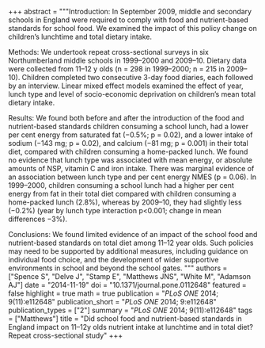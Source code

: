 +++
abstract = """Introduction: In September 2009, middle and secondary schools in England were required to comply with food and nutrient-based standards for school food. We examined the impact of this policy change on children’s lunchtime and total dietary intake.

Methods: We undertook repeat cross-sectional surveys in six Northumberland middle schools in 1999–2000 and 2009–10. Dietary data were collected from 11–12 y olds (n = 298 in 1999–2000; n = 215 in 2009–10). Children completed two consecutive 3-day food diaries, each followed by an interview. Linear mixed effect models examined the effect of year, lunch type and level of socio-economic deprivation on children’s mean total dietary intake.

Results: We found both before and after the introduction of the food and nutrient-based standards children consuming a school lunch, had a lower per cent energy from saturated fat (−0.5%; p = 0.02), and a lower intake of sodium (−143 mg; p = 0.02), and calcium (−81 mg; p = 0.001) in their total diet, compared with children consuming a home-packed lunch. We found no evidence that lunch type was associated with mean energy, or absolute amounts of NSP, vitamin C and iron intake. There was marginal evidence of an association between lunch type and per cent energy NMES (p = 0.06). In 1999–2000, children consuming a school lunch had a higher per cent energy from fat in their total diet compared with children consuming a home-packed lunch (2.8%), whereas by 2009–10, they had slightly less (−0.2%) (year by lunch type interaction p<0.001; change in mean differences −3%).

Conclusions: We found limited evidence of an impact of the school food and nutrient-based standards on total diet among 11–12 year olds. Such policies may need to be supported by additional measures, including guidance on individual food choice, and the development of wider supportive environments in school and beyond the school gates.
"""
authors = ["Spence S", "Delve J", "Stamp E", "Matthews JNS", "White M", "Adamson AJ"]
date = "2014-11-19"
doi = "10.1371/journal.pone.0112648"
featured = false
highlight = true
math = true
publication = "*PLoS ONE* 2014; 9(11):e112648"
publication_short = "*PLoS ONE* 2014; 9:e112648"
publication_types = ["2"]
summary = "*PLoS ONE* 2014; 9(11):e112648"
tags = ["Matthews"]
title = "Did school food and nutrient-based standards in England impact on 11–12y olds nutrient intake at lunchtime and in total diet? Repeat cross-sectional study"
+++
